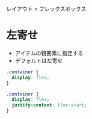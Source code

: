 レイアウト > フレックスボックス
# 左寄せ
- アイテムの親要素に指定する  
- デフォルトは左寄せ
```css
.container {
  display: flex;
}
```
```css
.container {
  display: flex;
  justify-content: flex-start;
}
```
